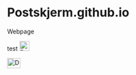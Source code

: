 # Postskjerm.github.io
Webpage

test
<img width="23" height="23" alt="Prayer_icon" src="https://github.com/user-attachments/assets/b4631664-ecf1-49e9-b1f7-64b0d83c502e" />


<img width="31" height="24" alt="Dragon_bones" src="https://github.com/user-attachments/assets/b6f75f70-1588-4086-a245-e9c78c360ddd" />

